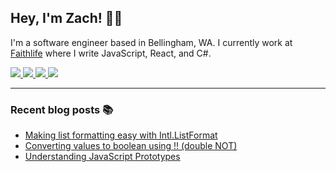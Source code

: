 ## Hey, I'm Zach! 👋🏻

I'm a software engineer based in Bellingham, WA. I currently work at
[Faithlife](https://faithlife.com/careers) where I write JavaScript, React, and
C#.

<a href="https://www.zachsnoek.com" target="_blank">
    <img src="https://img.icons8.com/ios-glyphs/32/a5adf7/globe--v1.png"/>
</a>
<a href="https://www.linkedin.com/in/zach-snoek-5b327b179/" target="_blank">
    <img src="https://img.icons8.com/material-outlined/32/a5adf7/linkedin--v1.png"/>
</a>
<a href="https://twitter.com/zach_snoek" target="_blank">
    <img src="https://img.icons8.com/small/32/a5adf7/twitter-squared.png"/>
</a>
<a href="https://dev.to/zachsnoek" target="_blank">
    <img src="https://img.icons8.com/windows/32/a5adf7/dev.png"/>
</a>

---

### Recent blog posts 📚

<!-- BLOG POSTS -->

* [Making list formatting easy with Intl.ListFormat](https://blog.zachsnoek.com/making-list-formatting-easy-with-intllistformat)
* [Converting values to boolean using !! (double NOT)](https://blog.zachsnoek.com/converting-values-to-boolean-using-double-not)
* [Understanding JavaScript Prototypes](https://blog.zachsnoek.com/understanding-javascript-prototypes)
